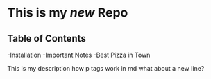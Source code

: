 This is my ***new*** Repo
=========================

## Table of Contents

-Installation 
-Important Notes 
-Best Pizza in Town 

This is my description how p tags work in md
what about a new line?



